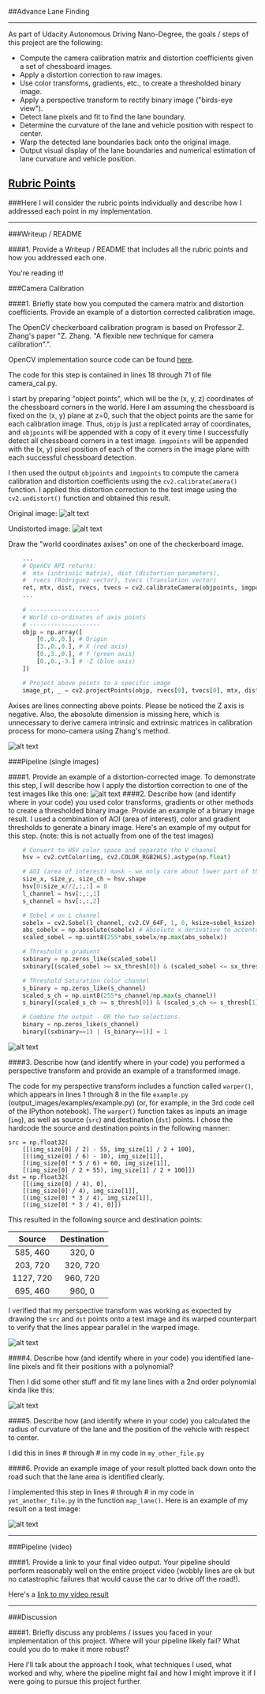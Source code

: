 ##Advance Lane Finding

---

As part of Udacity Autonomous Driving Nano-Degree, the goals / steps of this project are the following:

* Compute the camera calibration matrix and distortion coefficients given a set of chessboard images.
* Apply a distortion correction to raw images.
* Use color transforms, gradients, etc., to create a thresholded binary image.
* Apply a perspective transform to rectify binary image ("birds-eye view").
* Detect lane pixels and fit to find the lane boundary.
* Determine the curvature of the lane and vehicle position with respect to center.
* Warp the detected lane boundaries back onto the original image.
* Output visual display of the lane boundaries and numerical estimation of lane curvature and vehicle position.

[//]: # (Image References)

[image0]: ./camera_cal/calibration1.jpg "Distorted"
[image1]: ./camera_cal/test_undist.jpg "Undistorted"
[image2]: ./test_images/test1.jpg "Road Transformed"
[image3]: ./test_images/test1_binary.png "Binary Example"
[image4]: ./examples/warped_straight_lines.jpg "Warp Example"
[image5]: ./examples/color_fit_lines.jpg "Fit Visual"
[image6]: ./examples/example_output.jpg "Output"
[image7]: ./camera_cal/added_rgb_axis.jpg
[video1]: ./project_video.mp4 "Video"

## [Rubric Points](https://review.udacity.com/#!/rubrics/571/view)
###Here I will consider the rubric points individually and describe how I addressed each point in my implementation.  

---
###Writeup / README

####1. Provide a Writeup / README that includes all the rubric points and how you addressed each one.

You're reading it!

###Camera Calibration

####1. Briefly state how you computed the camera matrix and distortion coefficients. Provide an example of a distortion corrected calibration image.

The OpenCV checkerboard calibration program is based on Professor Z. Zhang's paper "Z. Zhang. "A flexible new technique for camera calibration".". 

OpenCV implementation source code can be found [here](https://github.com/opencv/opencv/blob/master/modules/calib3d/src/calibration.cpp). 

The code for this step is contained in lines 18 through 71 of file camera_cal.py.  

I start by preparing "object points", which will be the (x, y, z) coordinates of the chessboard corners in the world. Here I am assuming the chessboard is fixed on the (x, y) plane at z=0, such that the object points are the same for each calibration image.  Thus, `objp` is just a replicated array of coordinates, and `objpoints` will be appended with a copy of it every time I successfully detect all chessboard corners in a test image.  `imgpoints` will be appended with the (x, y) pixel position of each of the corners in the image plane with each successful chessboard detection.  

I then used the output `objpoints` and `imgpoints` to compute the camera calibration and distortion coefficients using the `cv2.calibrateCamera()` function.  I applied this distortion correction to the test image using the `cv2.undistort()` function and obtained this result.

Original image:
![alt text][image0]
 
Undistorted image:
![alt text][image1]

Draw the "world coordinates axises" on one of the checkerboard image.

```python
	...
	# OpenCV API returns:
	#  mtx (intrinsic matrix), dist (distortion parameters), 
	#  rvecs (Rodriguez vector), tvecs (Translation vector)
	ret, mtx, dist, rvecs, tvecs = cv2.calibrateCamera(objpoints, imgpoints, img_size,None,None)
	...
	
	# --------------------
	# World co-ordinates of axis points
	# --------------------
	objp = np.array([
    	[0.,0.,0.], # Origin
    	[3.,0.,0.], # X (red axis)
    	[0.,3.,0.], # Y (green axis)
    	[0.,0.,-3.] # -Z (blue axis)
	])

	# Project above points to a specific image
	image_pt, _ = cv2.projectPoints(objp, rvecs[0], tvecs[0], mtx, dist)

```

Axises are lines connecting above points. Please be noticed the Z axis is negative. Also, the abosolute dimension is missing here, which is unnecessary to derive camera intrinsic and extrinsic matrices in calibration process for mono-camera using Zhang's method. 

![alt text][image7]

###Pipeline (single images)

####1. Provide an example of a distortion-corrected image.
To demonstrate this step, I will describe how I apply the distortion correction to one of the test images like this one:
![alt text][image2]
####2. Describe how (and identify where in your code) you used color transforms, gradients or other methods to create a thresholded binary image.  Provide an example of a binary image result.
I used a combination of AOI (area of interest), color and gradient thresholds to generate a binary image.  Here's an example of my output for this step.  (note: this is not actually from one of the test images)

```python
    # Convert to HSV color space and separate the V channel
    hsv = cv2.cvtColor(img, cv2.COLOR_RGB2HLS).astype(np.float)

    # AOI (area of interest) mask - we only care about lower part of the image
    size_x, size_y, size_ch = hsv.shape
    hsv[0:size_x//2,:,:] = 0
    l_channel = hsv[:,:,1]
    s_channel = hsv[:,:,2]

    # Sobel x on L channel
    sobelx = cv2.Sobel(l_channel, cv2.CV_64F, 1, 0, ksize=sobel_ksize) # Take the derivative in x
    abs_sobelx = np.absolute(sobelx) # Absolute x derivative to accentuate lines away from horizontal
    scaled_sobel = np.uint8(255*abs_sobelx/np.max(abs_sobelx))

    # Threshold x gradient
    sxbinary = np.zeros_like(scaled_sobel)
    sxbinary[(scaled_sobel >= sx_thresh[0]) & (scaled_sobel <= sx_thresh[1])] = 1

    # Threshold Saturation color channel
    s_binary = np.zeros_like(s_channel)
    scaled_s_ch = np.uint8(255*s_channel/np.max(s_channel))
    s_binary[(scaled_s_ch >= s_thresh[0]) & (scaled_s_ch <= s_thresh[1])] = 1

    # Combine the output - OR the two selections.
    binary = np.zeros_like(s_channel)
    binary[(sxbinary==1) | (s_binary==1)] = 1
```

![alt text][image3]

####3. Describe how (and identify where in your code) you performed a perspective transform and provide an example of a transformed image.

The code for my perspective transform includes a function called `warper()`, which appears in lines 1 through 8 in the file `example.py` (output_images/examples/example.py) (or, for example, in the 3rd code cell of the IPython notebook).  The `warper()` function takes as inputs an image (`img`), as well as source (`src`) and destination (`dst`) points.  I chose the hardcode the source and destination points in the following manner:

```
src = np.float32(
    [[(img_size[0] / 2) - 55, img_size[1] / 2 + 100],
    [((img_size[0] / 6) - 10), img_size[1]],
    [(img_size[0] * 5 / 6) + 60, img_size[1]],
    [(img_size[0] / 2 + 55), img_size[1] / 2 + 100]])
dst = np.float32(
    [[(img_size[0] / 4), 0],
    [(img_size[0] / 4), img_size[1]],
    [(img_size[0] * 3 / 4), img_size[1]],
    [(img_size[0] * 3 / 4), 0]])

```
This resulted in the following source and destination points:

| Source        | Destination   | 
|:-------------:|:-------------:| 
| 585, 460      | 320, 0        | 
| 203, 720      | 320, 720      |
| 1127, 720     | 960, 720      |
| 695, 460      | 960, 0        |

I verified that my perspective transform was working as expected by drawing the `src` and `dst` points onto a test image and its warped counterpart to verify that the lines appear parallel in the warped image.

![alt text][image4]

####4. Describe how (and identify where in your code) you identified lane-line pixels and fit their positions with a polynomial?

Then I did some other stuff and fit my lane lines with a 2nd order polynomial kinda like this:

![alt text][image5]

####5. Describe how (and identify where in your code) you calculated the radius of curvature of the lane and the position of the vehicle with respect to center.

I did this in lines # through # in my code in `my_other_file.py`

####6. Provide an example image of your result plotted back down onto the road such that the lane area is identified clearly.

I implemented this step in lines # through # in my code in `yet_another_file.py` in the function `map_lane()`.  Here is an example of my result on a test image:

![alt text][image6]

---

###Pipeline (video)

####1. Provide a link to your final video output.  Your pipeline should perform reasonably well on the entire project video (wobbly lines are ok but no catastrophic failures that would cause the car to drive off the road!).

Here's a [link to my video result](./project_video.mp4)

---

###Discussion

####1. Briefly discuss any problems / issues you faced in your implementation of this project.  Where will your pipeline likely fail?  What could you do to make it more robust?

Here I'll talk about the approach I took, what techniques I used, what worked and why, where the pipeline might fail and how I might improve it if I were going to pursue this project further.  

